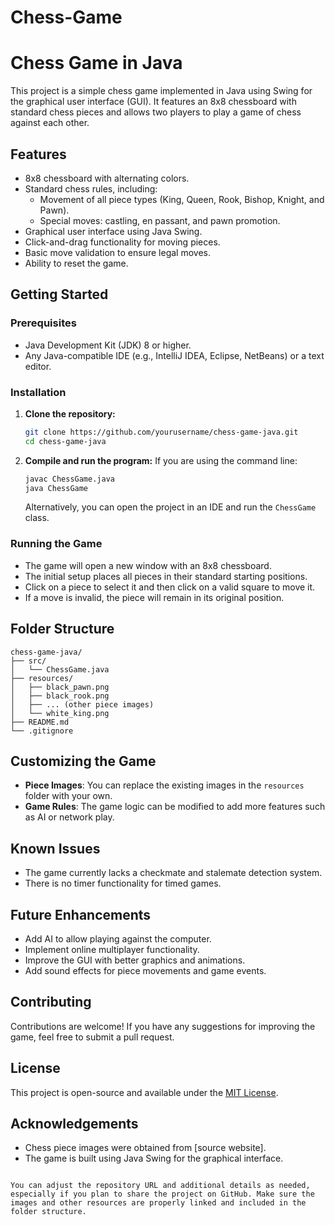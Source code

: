 # Chess-Game

# Chess Game in Java

This project is a simple chess game implemented in Java using Swing for the graphical user interface (GUI). It features an 8x8 chessboard with standard chess pieces and allows two players to play a game of chess against each other.

## Features
- 8x8 chessboard with alternating colors.
- Standard chess rules, including:
  - Movement of all piece types (King, Queen, Rook, Bishop, Knight, and Pawn).
  - Special moves: castling, en passant, and pawn promotion.
- Graphical user interface using Java Swing.
- Click-and-drag functionality for moving pieces.
- Basic move validation to ensure legal moves.
- Ability to reset the game.

## Getting Started

### Prerequisites
- Java Development Kit (JDK) 8 or higher.
- Any Java-compatible IDE (e.g., IntelliJ IDEA, Eclipse, NetBeans) or a text editor.

### Installation
1. **Clone the repository:**
   ```bash
   git clone https://github.com/yourusername/chess-game-java.git
   cd chess-game-java
   ```

2. **Compile and run the program:**
   If you are using the command line:
   ```bash
   javac ChessGame.java
   java ChessGame
   ```
   Alternatively, you can open the project in an IDE and run the `ChessGame` class.

### Running the Game
- The game will open a new window with an 8x8 chessboard.
- The initial setup places all pieces in their standard starting positions.
- Click on a piece to select it and then click on a valid square to move it.
- If a move is invalid, the piece will remain in its original position.

## Folder Structure
```
chess-game-java/
├── src/
│   └── ChessGame.java
├── resources/
│   ├── black_pawn.png
│   ├── black_rook.png
│   ├── ... (other piece images)
│   └── white_king.png
├── README.md
└── .gitignore
```

## Customizing the Game
- **Piece Images**: You can replace the existing images in the `resources` folder with your own.
- **Game Rules**: The game logic can be modified to add more features such as AI or network play.

## Known Issues
- The game currently lacks a checkmate and stalemate detection system.
- There is no timer functionality for timed games.

## Future Enhancements
- Add AI to allow playing against the computer.
- Implement online multiplayer functionality.
- Improve the GUI with better graphics and animations.
- Add sound effects for piece movements and game events.

## Contributing
Contributions are welcome! If you have any suggestions for improving the game, feel free to submit a pull request.

## License
This project is open-source and available under the [MIT License](LICENSE).

## Acknowledgements
- Chess piece images were obtained from [source website].
- The game is built using Java Swing for the graphical interface.
```

You can adjust the repository URL and additional details as needed, especially if you plan to share the project on GitHub. Make sure the images and other resources are properly linked and included in the folder structure.
